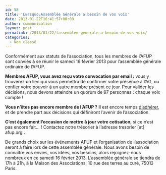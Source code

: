 ```yaml
---
id: 58
title: 'L&rsquo;Assemblée Générale a besoin de vos voix'
date: 2013-01-22T16:41:57+00:00
author: communication
layout: post
permalink: /2013/01/22/lassemblee-generale-a-besoin-de-vos-voix/
categories:
  - Non classé
---
```

Conformément aux statuts de l&rsquo;association, tous les membres de l&rsquo;AFUP sont conviés à se réunir le samedi 16 février 2013 pour l&rsquo;assemblée générale ordinaire de l&rsquo;AFUP.

**Membres AFUP, vous avez reçu votre convocation par email :** vous y trouverez un lien qui vous permettra de confirmer votre présence à l&rsquo;AG, ou confier votre pouvoir à un autre membre présent ce jour. Pour valider les décisions, nous devons atteindre un quorum de 97 personnes : chaque voix compte !

**Vous n&rsquo;êtes pas encore membre de l&rsquo;AFUP ?** Il est encore temps [d&rsquo;adhérer](http://afup.org/pages/site/?route=vie-associative/56/devenir-membre), et de prendre part aux décisions qui définiront l&rsquo;avenir de l&rsquo;association.

**C&rsquo;est également l&rsquo;occasion de mettre à jour votre cotisation**, si ce n&rsquo;est pas encore fait&#8230; ! Contactez notre trésorier à l&rsquo;adresse tresorier [at] afup.org .

De grands choix sur les événements AFUP et l&rsquo;organisation de l&rsquo;association seront à faire lors de cette assemblée générale. Nous avons besoin de connaître vos envies, vos idées, vos besoins, alors rejoignez-nous nombreux en ce samedi 16 février 2013. L&rsquo;assemblée générale se tiendra de 17h à 21h, à la Maison des Associations, 10 rue des terres au curé, 75013 Paris.
